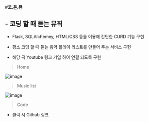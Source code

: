 
#**코.듣.뮤**
## - 코딩 할 때 듣는 뮤직

- Flask, SQLAlchemey, HTML/CSS 등을 이용해 간단한 CURD 기능 구현

- 평소 코딩 할 때 듣는 음악 플레이 리스트를 만들어 주는 서비스 구현

- 해당 곡 Youtube 링크 기입 하여 연결 되도록 구현



> Home



![image](https://user-images.githubusercontent.com/76996686/127736963-70eb7e0f-a3d7-40a7-a529-f3b0f2ba231e.png)


> Music list


![image](https://user-images.githubusercontent.com/76996686/127737172-1794a124-756b-4934-ae06-f91d0a422bd5.png)


> Code

- 클릭 시 Github 링크 

